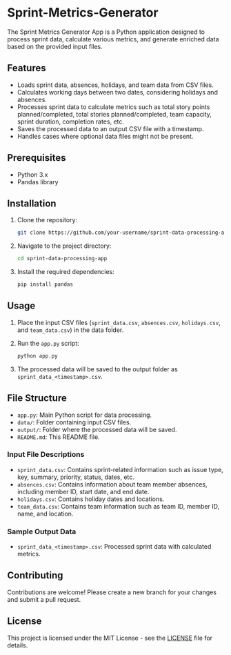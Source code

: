 # Sprint-Metrics-Generator
The Sprint Metrics Generator App is a Python application designed to process sprint data, calculate various metrics, and generate enriched data based on the provided input files.

## Features

- Loads sprint data, absences, holidays, and team data from CSV files.
- Calculates working days between two dates, considering holidays and absences.
- Processes sprint data to calculate metrics such as total story points planned/completed, total stories planned/completed, team capacity, sprint duration, completion rates, etc.
- Saves the processed data to an output CSV file with a timestamp.
- Handles cases where optional data files might not be present.

## Prerequisites

- Python 3.x
- Pandas library

## Installation

1. Clone the repository:

   ```bash
   git clone https://github.com/your-username/sprint-data-processing-app.git
   ```

2. Navigate to the project directory:
   ```bash
   cd sprint-data-processing-app
   ```

3. Install the required dependencies:
   ```bash
   pip install pandas
   ```

## Usage

1. Place the input CSV files (`sprint_data.csv`, `absences.csv`, `holidays.csv`, and `team_data.csv`) in the data folder.

2. Run the `app.py` script:

   ```bash
   python app.py

3. The processed data will be saved to the output folder as `sprint_data_<timestamp>.csv`.

## File Structure

- `app.py`: Main Python script for data processing.
- `data/`: Folder containing input CSV files.
- `output/`: Folder where the processed data will be saved.
- `README.md`: This README file.

### Input File Descriptions

- `sprint_data.csv`: Contains sprint-related information such as issue type, key, summary, priority, status, dates, etc.
- `absences.csv`: Contains information about team member absences, including member ID, start date, and end date.
- `holidays.csv`: Contains holiday dates and locations.
- `team_data.csv`: Contains team information such as team ID, member ID, name, and location.

### Sample Output Data

- `sprint_data_<timestamp>.csv`: Processed sprint data with calculated metrics.

## Contributing

Contributions are welcome! Please create a new branch for your changes and submit a pull request.

## License
This project is licensed under the MIT License - see the [LICENSE](https://raw.githubusercontent.com/lopezbruce/Sprint-Metrics-Generator/main/LICENSE) file for details.

